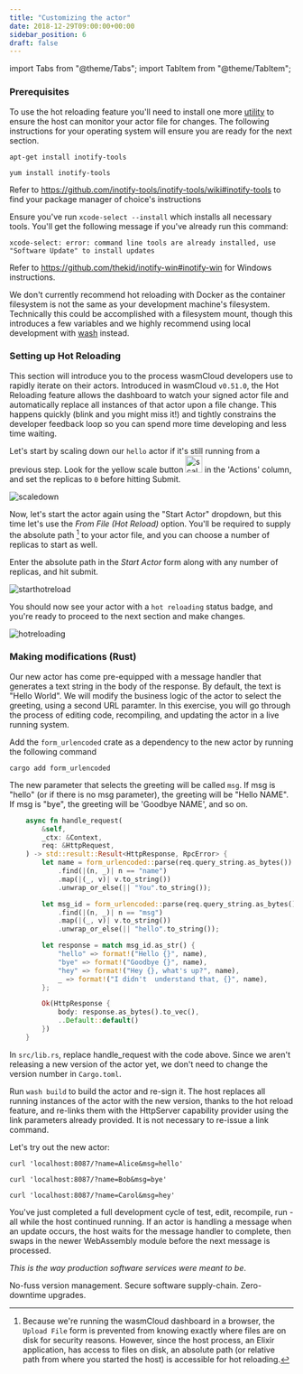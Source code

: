 ```yaml
---
title: "Customizing the actor"
date: 2018-12-29T09:00:00+00:00
sidebar_position: 6
draft: false
---
```


import Tabs from "@theme/Tabs";
import TabItem from "@theme/TabItem";

### Prerequisites

To use the hot reloading feature you'll need to install one more [utility](https://github.com/falood/file_system#system-support) to ensure the host can monitor your actor file for changes. The following instructions for your operating system will ensure you are ready for the next section.

<Tabs>
  <TabItem value="ubuntudebian" label="Ubuntu/Debian" default>

```shell
apt-get install inotify-tools
```

  </TabItem>
  <TabItem value="fedora" label="Fedora" default>

```shell
yum install inotify-tools
```

  </TabItem>
  <TabItem value="other" label="Other Linux" default>

Refer to https://github.com/inotify-tools/inotify-tools/wiki#inotify-tools to find your package manager of choice's instructions

  </TabItem>
  <TabItem value="macos" label="Macos" default>

Ensure you've run `xcode-select --install` which installs all necessary tools. You'll get the following message if you've already run this command:

```
xcode-select: error: command line tools are already installed, use "Software Update" to install updates
```

  </TabItem>
  <TabItem value="windows" label="Windows" default>

Refer to https://github.com/thekid/inotify-win#inotify-win for Windows instructions.

  </TabItem>
  <TabItem value="docker" label="Docker" default>

We don't currently recommend hot reloading with Docker as the container filesystem is not the same as your development machine's filesystem. Technically this could be accomplished with a filesystem mount, though this introduces a few variables and we highly recommend using local development with [wash](/docs/installation.mdx) instead.

  </TabItem>
</Tabs>

### Setting up Hot Reloading

This section will introduce you to the process wasmCloud developers use to rapidly iterate on their actors. Introduced in wasmCloud `v0.51.0`, the Hot Reloading feature allows the dashboard to watch your signed actor file and automatically replace all instances of that actor upon a file change. This happens quickly (blink and you might miss it!) and tightly constrains the developer feedback loop so you can spend more time developing and less time waiting.

Let's start by scaling down our `hello` actor if it's still running from a previous step. Look for the yellow scale button <img src="../scalebutton.png" alt="scalebutton" width="30px"/> in the 'Actions' column, and set the replicas to `0` before hitting Submit.

![scaledown](./scaledown.png)

Now, let's start the actor again using the "Start Actor" dropdown, but this time let's use the _From File (Hot Reload)_ option. You'll be required to supply the absolute path [^1] to your actor file, and you can choose a number of replicas to start as well.

Enter the absolute path in the _Start Actor_ form along with any number of replicas, and hit submit.

![starthotreload](./starthotreload.png)

You should now see your actor with a `hot reloading` status badge, and you're ready to proceed to the next section and make changes.

![hotreloading](./hotreloading.png)

### Making modifications (Rust)

Our new actor has come pre-equipped with a message handler that generates a text string in the body of the response. By default, the text is "Hello World". We will modify the business logic of the actor to select the greeting, using a second URL paramter. In this exercise, you will go through the process of editing code, recompiling, and updating the actor in a live running system.

Add the `form_urlencoded` crate as a dependency to the new actor by running the following command

```shell 
cargo add form_urlencoded
```

The new parameter that selects the greeting will be called `msg`. If msg is "hello" (or if there is no msg parameter), the greeting will be "Hello NAME". If msg is "bye", the greeting will be 'Goodbye NAME', and so on.

```rust
    async fn handle_request(
        &self,
        _ctx: &Context,
        req: &HttpRequest,
    ) -> std::result::Result<HttpResponse, RpcError> {
        let name = form_urlencoded::parse(req.query_string.as_bytes())
            .find(|(n, _)| n == "name")
            .map(|(_, v)| v.to_string())
            .unwrap_or_else(|| "You".to_string());

        let msg_id = form_urlencoded::parse(req.query_string.as_bytes())
            .find(|(n, _)| n == "msg")
            .map(|(_, v)| v.to_string())
            .unwrap_or_else(|| "hello".to_string());

        let response = match msg_id.as_str() {
            "hello" => format!("Hello {}", name),
            "bye" => format!("Goodbye {}", name),
            "hey" => format!("Hey {}, what's up?", name),
            _ => format!("I didn't  understand that, {}", name),
        };

        Ok(HttpResponse {
            body: response.as_bytes().to_vec(),
            ..Default::default()
        })
    }
```

In `src/lib.rs`, replace handle_request with the code above. Since we aren't releasing a new version of the actor yet, we don't need to change the version number in `Cargo.toml`.

Run `wash build` to build the actor and re-sign it. The host replaces all running instances of the actor with the new version, thanks to the hot reload feature, and re-links them with the HttpServer capability provider using the link parameters already provided. It is not necessary to re-issue a link command.

Let's try out the new actor:

```shell
curl 'localhost:8087/?name=Alice&msg=hello'
```

```shell
curl 'localhost:8087/?name=Bob&msg=bye'
```

```shell
curl 'localhost:8087/?name=Carol&msg=hey'
```

You've just completed a full development cycle of test, edit, recompile, run - all while the host continued running. If an actor is handling a message when an update occurs, the host waits for the message handler to complete, then swaps in the newer WebAssembly module before the next message is processed.

_This is the way production software services were meant to be_.

No-fuss version management. Secure software supply-chain.
Zero-downtime upgrades.

[^1]: Because we're running the wasmCloud dashboard in a browser, the `Upload File` form is prevented from knowing exactly where files are on disk for security reasons. However, since the host process, an Elixir application, has access to files on disk, an absolute path (or relative path from where you started the host) is accessible for hot reloading.

